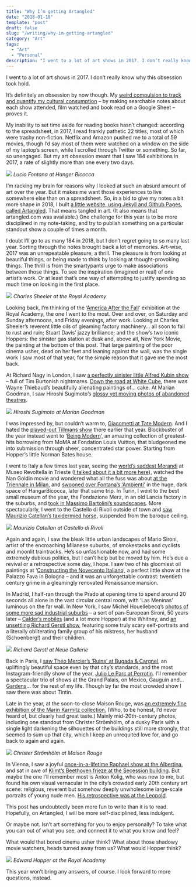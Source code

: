 ```yaml
---
title: "Why I’m getting Artangled"
date: "2018-01-18"
template: "post"
draft: false
slug: "/writing/why-im-getting-artangled"
category: "Art"
tags:
  - "Art"
  - "Personal"
description: "I went to a lot of art shows in 2017. I don’t really know why this obsession took hold."
---
```


I went to a lot of art shows in 2017. I don’t really know why this obsession took hold.

It’s definitely an obsession by now though. My [weird compulsion to track and quantify my cultural consumption](http://josephclift.com/2016/05/05/books-i-read-last-year/) – by making searchable notes about each show attended, film watched and book read on a Google Sheet – proves it.

My inability to set time aside for reading books hasn’t changed: according to the spreadsheet, in 2017, I read frankly pathetic 22 titles, most of which were trashy non-fiction. Netflix and Amazon pushed me to a total of 59 movies, though I’d say most of them were watched on a window on the side of my laptop’s screen, while I scrolled through Twitter or something. So far, so unengaged. But my art obsession meant that I saw 184 exhibitions in 2017, a rate of slightly more than one every two days.

![](/media/why-im-getting-artangled-1.jpg)
*Lucio Fontana at Hanger Bicocca*

I’m racking my brain for reasons why I looked at such an absurd amount of art over the year. But it makes me want those experiences to live somewhere else than on a spreadsheet. So, in a bid to give my notes a bit more shape in 2018, I built [a little website, using Jekyll and Github Pages, called Artangled](http://artangled.com/). That means tangled in art. (It also means that artangled.com was available.) One challenge for this year is to be more disciplined in my note-taking, and try to publish something on a particular standout show a couple of times a month.

I doubt I’ll go to as many 184 in 2018, but I don’t regret going to so many last year. Sorting through the notes brought back a lot of memories. Art-wise, 2017 was an unrepeatable pleasure, a thrill. The pleasure is from looking at beautiful things, or being made to think by looking at thought-provoking things. The thrill is from the smartypants urge to make associations between those things. To see the inspiration (imagined or real) of one artist’s work. Or at least that’s one way of attempting to justify spending so much time on looking in the first place.

![](/media/why-im-getting-artangled-2.jpg)
*Charles Sheeler at the Royal Academy*

Looking back, I’m thinking of the ‘[America After the Fall](https://www.royalacademy.org.uk/exhibition/america-after-the-fall)‘ exhibition at the Royal Academy, the one I went to the most. Over and over, on Saturday and Sunday afternoons, and Friday evenings, after work. Looking at Charles Sheeler’s reverent little oils of gleaming factory machinery… all soon to fall to rust and ruin; Stuart Davis’ jazzy brilliance; and the show’s two iconic Hoppers: the sinister gas station at dusk and, above all, New York Movie, the painting at the bottom of this post. That large painting of the poor cinema usher, dead on her feet and leaning against the wall, was the single work I saw most of that year, for the simple reason that it gave me the most back.

At Richard Nagy in London, I saw [a perfectly sinister little Alfred Kubin show](http://richardnagy.com/exhibitions/855/) – full of Tim Burtonish nightmares. [Down the road at White Cube](http://whitecube.com/exhibitions/wayne_thiebaud_masons_yard_2017/), there was Wayne Thiebaud’s beautifully alienating paintings of… cake. At Marian Goodman, I saw Hiroshi Sugimoto’s [glossy yet moving photos of abandoned theatres](https://www.mariangoodman.com/exhibitions/hiroshi-sugimoto-snow-white).

![](/media/why-im-getting-artangled-3.jpg)
*Hiroshi Sugimoto at Marian Goodman*

I was impressed by, but couldn’t warm to, [Giacometti at Tate Modern](http://www.tate.org.uk/whats-on/tate-modern/exhibition/giacometti). And I hated the [played-out Tillmans show](http://www.tate.org.uk/whats-on/tate-modern/exhibition/wolfgang-tillmans-2017) there earlier that year. Blockbuster of the year instead went to ‘[Being Modern](http://www.fondationlouisvuitton.fr/en/expositions/exposition-moma0.html)‘, an amazing collection of greatest-hits borrowing from MoMA at Fondation Louis Vuitton, that bludgeoned me into submission through sheer, concentrated star power. Starting from Hopper’s little Norman Bates house.

I went to Italy a few times last year, seeing the [world’s saddest Morandi](http://www.museorevoltella.it/opere.php?id_opera=99) at Museo Revoltella in Trieste ([I talked about it a bit more here](http://josephclift.com/2017/10/30/the-white-bottle/)), watched the Nan Goldin movie and wondered what all the fuss was about [at the Triennale in Milan](http://www.triennale.org/en/mostra/nan-goldin-the-ballad-of-sexual-dependency/), and [swooned over Fontana’s ‘Ambienti’](http://www.hangarbicocca.org/en/exhibition/lucio-fontana-environments/) in the huge, dark space of HangarBicocca, later that same trip. In Turin, I went to the best small museum of the year, the Fondazione Merz, in an old Lancia factory in the suburbs, and [took in Massimo Bartolini’s soundscapes](http://fondazionemerz.org/en/exhibitions/massimo-bartolini-four-organs/). More spectacularly, I went to the Castello di Rivoli outside of town and [saw Maurizio Catellan’s taxidermied horse](https://www.castellodirivoli.org/en/artista/maurizio-cattelan/), suspended from the baroque ceiling.

![](/media/why-im-getting-artangled-4.jpg)
*Maurizio Catellan at Castello di Rivoli*

Again and again, I saw the bleak little urban landscapes of Mario Sironi, artist of the encroaching Milanese suburbs, of smokestacks and cyclists and moonlit traintracks. He’s so unfashionable now, and had some extremely dubious politics, but I can’t help but be moved by him. He’s due a revival or a retrospective some day, I hope. I saw two of his gloomiest oil paintings at ‘[Constructing the Novecento Italiano](http://www.genusbononiae.it/mostre/costruire-il-novecento/)‘, a perfect little show at the Palazzo Fava in Bologna – and it was an unforgettable contrast: twentieth century grime in a gleamingly renovated Renaissance mansion.

In Madrid, I half-ran through the Prado at opening time to spend around 20 seconds all alone in the vast circular central room, with ‘Las Meninas’ luminous on the far wall. In New York, I saw Michel Houellebecq’s [photos of some more sad industrial suburbs](http://venusovermanhattan.com/exhibition/michel-houellebecq-french-bashing/) – a sort of pan-European Sironi, 50 years later – [Calder’s mobiles](https://whitney.org/Exhibitions/CalderHypermobility) (and a lot more Hopper) at the Whitney, and [an unsettling Richard Gerstl show](http://www.neuegalerie.org/content/richard-gerstl), featuring some truly scary self-portraits and a literally obliterating family group of his mistress, her husband (Schoenberg!) and their children.

![](/media/why-im-getting-artangled-5.jpg)
*Richard Gerstl at Neue Gallerie*

Back in Paris, I [saw Théo Mercier’s ‘Ruins’ at Bugada & Cargnel](https://www.bugadacargnel.com/en/artists/106859-theo-mercier), an upliftingly beautiful space even by that city’s standards, and the most Instagram-friendly show of the year, [Julio Le Parc at Perrotin](https://www.perrotin.com/artists/Julio_Le_Parc/307). I’ll remember a spectacular trio of shows at the Grand Palais, on Mexico, Gauguin and… [Gardens](http://www.grandpalais.fr/fr/evenement/jardins)… for the rest of my life. Though by far the most crowded show I saw there was about Tintin.

Late in the year, at the soon-to-close Maison Rouge, was [an extremely fine exhibition of the Marin Karmitz collection.](http://lamaisonrouge.org/Maison%20Rouge/documents/mrDPfrMKarmitz9398.pdf) (Who, to be honest, I’d never heard of, but clearly had great taste.) Mainly mid-20th-century photos, including one standout from Christer Strömhölm, of a dusky Paris with a single light darkening the silhouettes of the buildings still more strongly, that seemed to sum up that city, which I keep an unrequited love for, and go back to again and again.

![](/media/why-im-getting-artangled-6.jpg)
*Christer Strömhölm at Maison Rouge*

In Vienna, I saw a joyful [once-in-a-lifetime Raphael show at the Albertina](https://www.albertina.at/en/exhibitions/raphael/), and sat in awe of [Klimt’s Beethoven frieze at the Secession building](https://www.secession.at/en/). But maybe the one I’ll remember most is Anton Kolig, who was new to me, but found his own visual vernacular in the city’s crowded early 20th century art scene: religious, reverent but somehow deeply unwholesome large-scale portraits of young nude men. [His retrospective was at the Leopold](http://www.leopoldmuseum.org/en/exhibitions/84/anton-kolig).

This post has undoubtedly been more fun to write than it is to read. Hopefully, on Artangled, I will be more self-disciplined, less indulgent.

Or maybe not. Isn’t art something for you to enjoy personally? To take what you can out of what you see, and connect it to what you know and feel?

What would that bored cinema usher think? What about those shadowy movie watchers, heads turned away from us? What would Hopper think?

![](/media/why-im-getting-artangled-7.jpg)
*Edward Hopper at the Royal Academy*

This year won’t bring any answers, of course. I look forward to more questions, instead.
